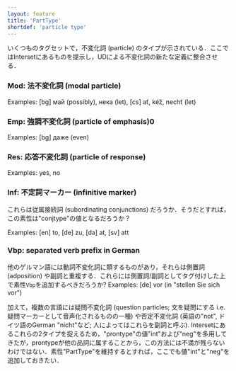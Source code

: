 ```yaml
---
layout: feature
title: 'PartType'
shortdef: 'particle type'
---
```


いくつものタグセットで，不変化詞 (particle) のタイプが示されている．ここではIntersetにあるものを提示し，UDによる不変化詞の新たな定義に整合させる．

### Mod: 法不変化詞 (modal particle)

Examples: [bg] май (possibly), нека (let), [cs] ať, kéž, nechť (let)

### Emp: 強調不変化詞 (particle of emphasis)0

Examples: [bg] даже (even)

### Res: 応答不変化詞 (particle of response)

Examples: yes, no

### Inf: 不定詞マーカー (infinitive marker)

これらは従属接続詞 (subordinating conjunctions) だろうか．そうだとすれば，この素性は"conjtype"の値となるだろうか？

Examples: [en] to, [de] zu, [da] at, [sv] att

### Vbp: separated verb prefix in German

他のゲルマン語には動詞不変化詞に類するものがあり，それらは側置詞 (adposition) や副詞と重複する．これらには側置詞/副詞としてタグ付けした上で素性`Vbp`を追加するべきだろうか?
  Examples: [de] vor
(in "stellen Sie sich vor")

加えて，複数の言語には疑問不変化詞 (question particles; 文を疑問にする i.e. 疑問マーカーとして音声化されるものの一種) や否定不変化詞 (英語の"not", ドイツ語のGerman "nicht"など; 人によってはこれらを副詞と呼ぶ). Intersetにあるこれらの2タイプを捉えるため，"prontype"の値"int"および"neg"を多用してきたが，prontypeが他の品詞に属することから，この方法には不満が残らないわけではない．素性"PartType"を維持するとすれば，ここでも値"int"と"neg"を追加しておきたい．
